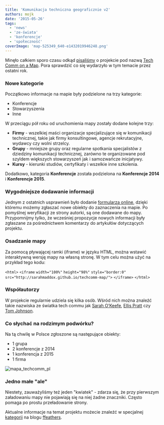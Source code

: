 ```yaml
---
title: 'Komunikacja techniczna geograficznie v2'
authors: mojk
date: '2015-05-26'
tags:
  - 'news'
  - 'ze-świata'
  - 'konferencje'
  - 'społeczność'
coverImage: 'map-525349_640-e1432019946248.png'
---
```


Minęło całkiem sporo czasu odkąd
[pisaliśmy](../komunikacja-techniczna-geograficznie/index.md) o projekcie pod
nazwą [Tech Comm on a Map](http://sarahmaddox.github.io/techcomm-map/). Pora
sprawdzić co się wydarzyło w tym temacie przez ostatni rok.

<!--truncate-->

### Nowe kategorie

Początkowo informacje na mapie były podzielone na trzy kategorie:

- Konferencje
- Stowarzyszenia
- Inne

W przeciągu pół roku od uruchomienia mapy zostały dodane kolejne trzy:

- **Firmy** - wszelkiej maści organizacje specjalizujące się w komunikacji
  technicznej, takie jak firmy konsultingowe, agencje rekrutacyjne, wydawcy czy
  wolni strzelcy.
- **Grupy** - mniejsze grupy oraz regularne spotkania specjalistów z dziedziny
  komunikacji technicznej, zarówno te organizowane pod szyldem większych
  stowarzyszeń jak i samozwańcze inicjatywy.
- **Kursy** - kierunki studiów, certyfikaty i wszelkie inne szkolenia.

Dodatkowo, kategoria **Konferencje** została podzielona na **Konferencje 2014**
i **Konferencje 2015**.

### Wygodniejsze dodawanie informacji

Jednym z ostatnich usprawnień było dodanie
[formularza online](https://docs.google.com/forms/d/1uIEpAu0vpiDwNqwQcr-912TD1_nG_PND9J3NDCPvEXI/viewform),
dzięki któremu możemy zgłaszać nowe obiekty do zaznaczenia na mapie. Po
pomyślnej weryfikacji ze strony autorki, są one dodawane do mapy. Przypomnijmy
tylko, że wcześniej propozycje nowych informacji były zgłaszane za pośrednictwem
komentarzy do artykułów dotyczących projektu.

### Osadzanie mapy

Za pomocą pływającej ramki (iframe) w języku HTML, można wstawić interaktywną
wersję mapy na własną stronę. W tym celu można użyć na przykład tego kodu:

`<html>` `<iframe` `width="100%"` `height="98%"` `style="border:0"`
`src="http://sarahmaddox.github.io/techcomm-map/">` `</iframe>` `</html>`

### Współautorzy

W projekcie regularnie udziela się kilka osób. Wśród nich można znaleźć takie
nazwiska ze światka tech commu jak
[Sarah O’Keefe](http://www.scriptorium.com/about/sarah-okeefe/),
[Ellis Pratt](http://www.cherryleaf.com/blog/author/ellis/) czy
[Tom Johnson](http://idratherbewriting.com/aboutme/).

### Co słychać na rodzimym podwórku?

Na tą chwilę w Polsce zgłoszone są następujące obiekty:

- 1 grupa
- 2 konferencje z 2014
- 1 konferencja z 2015
- 1 firma

![mapa_techcomm_pl](images/mapa_techcomm_pl.png)

### Jedno małe "ale"

Niestety, zauważyliśmy też jeden "kwiatek" - zdarza się, że przy pierwszym
załadowaniu mapy nie pojawiają się na niej żadne znaczniki. Często pomaga po
prostu przeładowanie strony.

Aktualne informacje na temat projektu możecie znaleźć w specjalnej
[kategorii](https://ffeathers.wordpress.com/tech-comm-on-a-map/) na blogu
[ffeathers](https://ffeathers.wordpress.com/).
